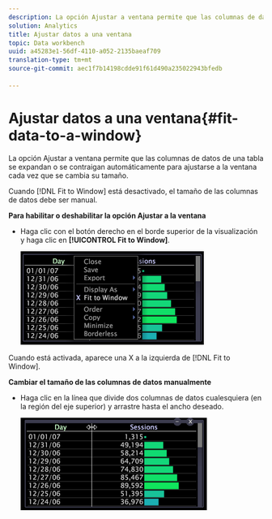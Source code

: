 ```yaml
---
description: La opción Ajustar a ventana permite que las columnas de datos de una tabla se expandan o se contraigan automáticamente para ajustarse a la ventana cada vez que se cambia su tamaño.
solution: Analytics
title: Ajustar datos a una ventana
topic: Data workbench
uuid: a45283e1-56df-4110-a052-2135baeaf709
translation-type: tm+mt
source-git-commit: aec1f7b14198cdde91f61d490a235022943bfedb

---
```



# Ajustar datos a una ventana{#fit-data-to-a-window}

La opción Ajustar a ventana permite que las columnas de datos de una tabla se expandan o se contraigan automáticamente para ajustarse a la ventana cada vez que se cambia su tamaño.

Cuando [!DNL Fit to Window] está desactivado, el tamaño de las columnas de datos debe ser manual.

**Para habilitar o deshabilitar la opción Ajustar a la ventana**

* Haga clic con el botón derecho en el borde superior de la visualización y haga clic en **[!UICONTROL Fit to Window]**.

   ![](assets/mnu_Table_Fit.png)

Cuando está activada, aparece una X a la izquierda de [!DNL Fit to Window].

**Cambiar el tamaño de las columnas de datos manualmente**

* Haga clic en la línea que divide dos columnas de datos cualesquiera (en la región del eje superior) y arrastre hasta el ancho deseado.

   ![](assets/mnu_Table_Resize.png)

